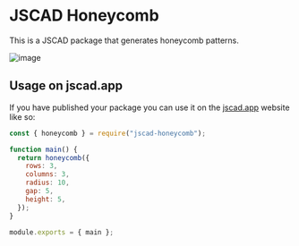 # JSCAD Honeycomb

This is a JSCAD package that generates honeycomb patterns.

![image](https://github.com/receter/jscad-honeycomb/assets/2504695/244fe17c-4a22-45fb-970b-c5e66420f170)


## Usage on jscad.app

If you have published your package you can use it on the [jscad.app](https://jscad.app) website like so:

```javascript
const { honeycomb } = require("jscad-honeycomb");

function main() {
  return honeycomb({
    rows: 3,
    columns: 3,
    radius: 10,
    gap: 5,
    height: 5,
  });
}

module.exports = { main };
```
